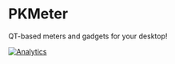 # PKMeter
QT-based meters and gadgets for your desktop!

[![Analytics](https://ga-beacon.appspot.com/UA-87461-7/pkmeter/home)](https://github.com/igrigorik/ga-beacon)
